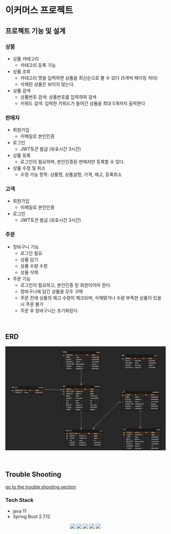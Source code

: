 # 이커머스 프로젝트

## 프로젝트 기능 및 설계

### 상품
- 상품 카테고리
  - 카테고리 등록 기능
- 상품 조회
  - 카테고리 명을 입력하면 상품을 최신순으로 볼 수 있다 (5개씩 페이징 처리)
  - 삭제된 상품은 보이지 않는다.
- 상품 검색
  - 상품번호 검색: 상품번호를 입력하여 검색
  - 키워드 검색: 입력한 키워드가 들어간 상품을 최대 5개까지 출력한다

### 판매자
- 회원가입
  - 이메일로 본인인증
- 로그인
  - JWT토큰 발급 (유효시간 3시간)
- 상품 등록
  - 로그인이 필요하며, 본인인증된 판매자만 등록할 수 있다.
- 상품 수정 및 취소
  - 수정 가능 항목: 상품명, 상품설명, 가격, 재고, 등록취소

### 고객
- 회원가입
  - 이메일로 본인인증
- 로그인
  - JWT토큰 발급 (유효시간 3시간)
  
### 주문
- 장바구니 기능
  - 로그인 필요
  - 상품 담기
  - 상품 수량 수정
  - 상품 삭제
- 주문 기능
  - 로그인이 필요하고, 본인인증 된 회원이어야 한다.
  - 장바구니에 담긴 상품을 모두 구매
  - 주문 전에 상품의 재고 수량이 체크되며, 삭제됐거나 수량 부족한 상품이 있을 시 주문 불가
  - 주문 후 장바구니는 초기화된다.
</br>

## ERD
![erd](images/erd.png)

</br>

## Trouble Shooting
[go to the trouble shooting section](doc/TROUBLE_SHOOTING.md)

### Tech Stack
- java 11
- Spring Boot 2.7.12 

<div align=center> 
  <img src="https://img.shields.io/badge/java-007396?style=for-the-badge&logo=java&logoColor=white"> 
  <img src="https://img.shields.io/badge/spring-6DB33F?style=for-the-badge&logo=spring&logoColor=white"> 
  <img src="https://img.shields.io/badge/mysql-4479A1?style=for-the-badge&logo=mysql&logoColor=white"> 
  <img src="https://img.shields.io/badge/git-F05032?style=for-the-badge&logo=git&logoColor=white">
  <img src="https://img.shields.io/badge/docker-2496ED?style=for-the-badge&logo=docker&logoColor=white">
</div>
